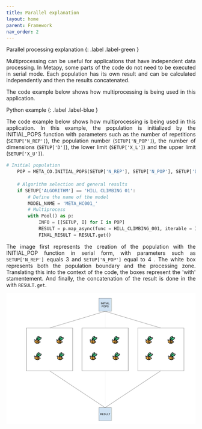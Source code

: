 ```yaml
---
title: Parallel explanation
layout: home
parent: Framework
nav_order: 2
---
```


<!--Don't delete ths script-->
<script src = "https://polyfill.io/v3/polyfill.min.js?features=es6"></script>
<script id = "MathJax-script" async src="https://cdn.jsdelivr.net/npm/mathjax@3/es5/tex-mml-chtml.js"></script>
<!--Don't delete ths script-->

Parallel processing explanation
{: .label .label-green }

<p align = "justify">Multiprocessing can be useful for applications that have independent data processing. In Metapy, some parts of the code do not need to be executed in serial mode. Each population has its own result and can be calculated independently and then the results concatenated. </p>

<p align = "justify">The code example below shows how multiprocessing is being used in this application.</p>

Python example
{: .label .label-blue }

<p align = "justify">The code example below shows how multiprocessing is being used in this application.  In this example, the population is initialized by the INITIAL_POPS function with parameters such as the number of repetitions (<code>SETUP['N_REP']</code>), the population number (<code>SETUP['N_POP']</code>), the number of dimensions (<code>SETUP['D']</code>), the lower limit (<code>SETUP['X_L']</code>) and the upper limit (<code>SETUP['X_U']</code>).</p>

```python
# Initial population
    POP = META_CO.INITIAL_POPS(SETUP['N_REP'], SETUP['N_POP'], SETUP['D'], SETUP['X_L'], SETUP['X_U'], SETUP['TYPE CODE'])

    # Algorithm selection and general results
    if SETUP['ALGORITHM'] == 'HILL CLIMBING 01':
        # Define the name of the model
        MODEL_NAME = 'META_HC001_'
        # Multiprocess
        with Pool() as p:
            INFO = [[SETUP, I] for I in POP]
            RESULT = p.map_async(func = HILL_CLIMBING_001, iterable = INFO)
            FINAL_RESULT = RESULT.get()

```

<p align = "justify">
The image first represents the creation of the population with the INITIAL_POP function in serial form, with parameters such as <code>SETUP['N_REP']</code> equals 3 and <code>SETUP['N_POP']</code> equal to 4 . The white box represents both the population boundary and the processing zone. Translating this into the context of the code, the boxes represent the 'with' stamentement. And finally, the concatenation of the result is done in the with <code>RESULT.get</code>.
</p>

<img src="assets/images/Multiprocessing explanation.png">
